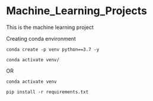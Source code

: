 # Machine_Learning_Projects
This is the machine learning project

Creating conda environment

```
conda create -p venv python==3.7 -y
```

```
conda activate venv/
```
OR

``````
conda activate venv
``````

``````
pip install -r requirements.txt
``````